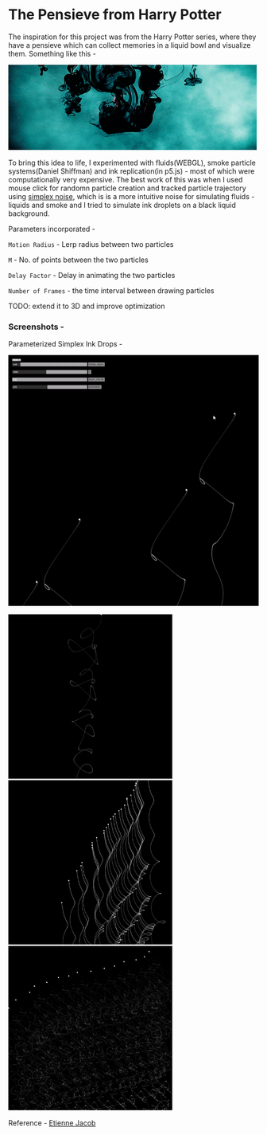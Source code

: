# The Pensieve from Harry Potter

The inspiration for this project was from the Harry Potter series, where they have a pensieve which can collect memories in a liquid bowl and visualize them. Something like this - 

![animated](./Inspiration/harry_pensieve.gif)

To bring this idea to life, I experimented with fluids(WEBGL), smoke particle systems(Daniel Shiffman) and ink replication(in p5.js) - most of which were computationally very expensive. The best work of this was when I used mouse click for randomn particle creation and tracked particle trajectory using [simplex noise](https://en.wikipedia.org/wiki/Simplex_noise), which is is a more intuitive noise for simulating fluids - liquids and smoke and I tried to simulate ink droplets on a black liquid background.

Parameters incorporated - 

`Motion Radius` - Lerp radius between two particles

`M` - No. of points between the two particles

`Delay Factor` - Delay in animating the two particles

`Number of Frames` - the time interval between drawing particles

TODO: extend it to 3D and improve optimization

### Screenshots - 

Parameterized Simplex Ink Drops -

![ink_simplex](./outputs/simplex_droplets.gif)

<img src="./outputs/fr1595.png" width=330px> <img src="./outputs/fr28301.png" width=330px> <img src="./outputs/fr7673.png" width=330px>

Reference - [Etienne Jacob](https://necessary-disorder.tumblr.com/)
